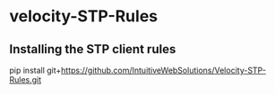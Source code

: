 # velocity-STP-Rules

## Installing the STP client rules

pip install git+https://github.com/IntuitiveWebSolutions/Velocity-STP-Rules.git